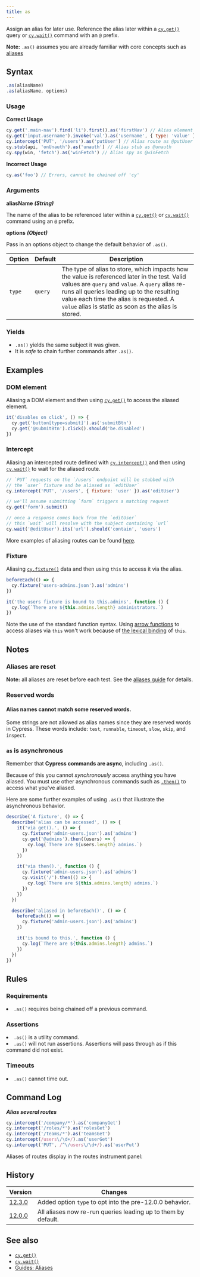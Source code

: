 ```yaml
---
title: as
---
```


Assign an alias for later use. Reference the alias later within a
[`cy.get()`](/api/commands/get) query or [`cy.wait()`](/api/commands/wait)
command with an `@` prefix.

<Alert type="info">

**Note:** `.as()` assumes you are already familiar with core concepts such as
[aliases](/guides/core-concepts/variables-and-aliases)

</Alert>

## Syntax

```javascript
.as(aliasName)
.as(aliasName, options)
```

### Usage

**<Icon name="check-circle" color="green"></Icon> Correct Usage**

```javascript
cy.get('.main-nav').find('li').first().as('firstNav') // Alias element as @firstNav
cy.get('input.username').invoke('val').as('username', { type: 'value' }) // Alias a static (not re-queried) value
cy.intercept('PUT', '/users').as('putUser') // Alias route as @putUser
cy.stub(api, 'onUnauth').as('unauth') // Alias stub as @unauth
cy.spy(win, 'fetch').as('winFetch') // Alias spy as @winFetch
```

**<Icon name="exclamation-triangle" color="red"></Icon> Incorrect Usage**

```javascript
cy.as('foo') // Errors, cannot be chained off 'cy'
```

### Arguments

**<Icon name="angle-right"></Icon> aliasName** **_(String)_**

The name of the alias to be referenced later within a
[`cy.get()`](/api/commands/get) or [`cy.wait()`](/api/commands/wait) command
using an `@` prefix.

**<Icon name="angle-right"></Icon> options** **_(Object)_**

Pass in an options object to change the default behavior of `.as()`.

| Option | Default | Description                                                                                                                                                                                                                          |
| ------ | ------- | ------------------------------------------------------------------------------------------------------------------------------------------------------------------------------------------------------------------------------------ |
| `type` | `query` | The type of alias to store, which impacts how the value is referenced later in the test. Valid values are `query` and `value`. A `query` alias re-runs all queries leading up to the resulting value each time the alias is requested. A `value` alias is static as soon as the alias is stored. |

### Yields [<Icon name="question-circle"/>](/guides/core-concepts/introduction-to-cypress#Subject-Management)

- `.as()` yields the same subject it was given.
- It is _safe_ to chain further commands after `.as()`.

## Examples

### DOM element

Aliasing a DOM element and then using [`cy.get()`](/api/commands/get) to access
the aliased element.

```javascript
it('disables on click', () => {
  cy.get('button[type=submit]').as('submitBtn')
  cy.get('@submitBtn').click().should('be.disabled')
})
```

### Intercept

Aliasing an intercepted route defined with
[`cy.intercept()`](/api/commands/intercept) and then using
[`cy.wait()`](/api/commands/wait) to wait for the aliased route.

```javascript
// `PUT` requests on the `/users` endpoint will be stubbed with
// the `user` fixture and be aliased as `editUser`
cy.intercept('PUT', '/users', { fixture: 'user' }).as('editUser')

// we'll assume submitting `form` triggers a matching request
cy.get('form').submit()

// once a response comes back from the `editUser`
// this `wait` will resolve with the subject containing `url`
cy.wait('@editUser').its('url').should('contain', 'users')
```

More examples of aliasing routes can be found
[here](/api/commands/intercept#Aliasing-an-intercepted-route).

### Fixture

Aliasing [`cy.fixture()`](/api/commands/fixture) data and then using `this` to
access it via the alias.

```javascript
beforeEach(() => {
  cy.fixture('users-admins.json').as('admins')
})

it('the users fixture is bound to this.admins', function () {
  cy.log(`There are ${this.admins.length} administrators.`)
})
```

<Alert type="warning">

Note the use of the standard function syntax. Using
[arrow functions](https://developer.mozilla.org/en-US/docs/Web/JavaScript/Reference/Functions/Arrow_functions)
to access aliases via `this` won't work because of
[the lexical binding](https://developer.mozilla.org/en-US/docs/Web/JavaScript/Reference/Functions/Arrow_functions#No_separate_this)
of `this`.

</Alert>

## Notes

### Aliases are reset

<Alert type="warning">

**Note:** all aliases are reset before each test. See the
[aliases guide](/guides/core-concepts/variables-and-aliases) for details.

</Alert>

### Reserved words

#### Alias names cannot match some reserved words.

Some strings are not allowed as alias names since they are reserved words in
Cypress. These words include: `test`, `runnable`, `timeout`, `slow`, `skip`, and
`inspect`.

### `as` is asynchronous

Remember that **Cypress commands are async**, including `.as()`.

Because of this you cannot _synchronously_ access anything you have aliased. You
must use other asynchronous commands such as [`.then()`](/api/commands/then) to
access what you've aliased.

Here are some further examples of using `.as()` that illustrate the asynchronous
behavior.

```javascript
describe('A fixture', () => {
  describe('alias can be accessed', () => {
    it('via get().', () => {
      cy.fixture('admin-users.json').as('admins')
      cy.get('@admins').then((users) => {
        cy.log(`There are ${users.length} admins.`)
      })
    })

    it('via then().', function () {
      cy.fixture('admin-users.json').as('admins')
      cy.visit('/').then(() => {
        cy.log(`There are ${this.admins.length} admins.`)
      })
    })
  })

  describe('aliased in beforeEach()', () => {
    beforeEach(() => {
      cy.fixture('admin-users.json').as('admins')
    })

    it('is bound to this.', function () {
      cy.log(`There are ${this.admins.length} admins.`)
    })
  })
})
```

## Rules

### Requirements [<Icon name="question-circle"/>](/guides/core-concepts/introduction-to-cypress#Chains-of-Commands)

<List><li>`.as()` requires being chained off a previous command.</li></List>

### Assertions [<Icon name="question-circle"/>](/guides/core-concepts/introduction-to-cypress#Assertions)

<List><li>`.as()` is a utility command.</li><li>`.as()` will not run assertions.
Assertions will pass through as if this command did not exist.</li></List>

### Timeouts [<Icon name="question-circle"/>](/guides/core-concepts/introduction-to-cypress#Timeouts)

<List><li>`.as()` cannot time out.</li></List>

## Command Log

**_Alias several routes_**

```javascript
cy.intercept('/company/*').as('companyGet')
cy.intercept('/roles/*').as('rolesGet')
cy.intercept('/teams/*').as('teamsGet')
cy.intercept(/users\/\d+/).as('userGet')
cy.intercept('PUT', /^\/users\/\d+/).as('userPut')
```

Aliases of routes display in the routes instrument panel:

<DocsImage src="/img/api/as/routes-table-in-command-log.png" alt="Command log for route" ></DocsImage>

## History

| Version                                       | Changes                                                       |
| --------------------------------------------- | ------------------------------------------------------------- |
| [12.3.0](/guides/references/changelog#12-3-0) | Added option `type` to opt into the pre-12.0.0 behavior.      |
| [12.0.0](/guides/references/changelog#12-0-0) | All aliases now re-run queries leading up to them by default. |

## See also

- [`cy.get()`](/api/commands/get)
- [`cy.wait()`](/api/commands/wait)
- [Guides: Aliases](/guides/core-concepts/variables-and-aliases)
